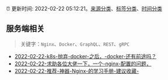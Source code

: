 :alarm_clock: 更新时间: 2022-02-22 05:12:21。[来源分类](../README.md)、[标签分类](../TAGS.md)、[时间分类](../TIMELINE.md)

## 服务端相关


> 关键字：`Nginx`、`Docker`、`GraphQL`、`REST`、`gRPC`



- [2022-02-22-k8s-抛弃-docker-之后，-docker-还有前途吗？](https://www.v2ex.com/t/835619) 
- [2022-02-22-求助各位大佬一下，一个-nginx-配置的问题，](https://www.v2ex.com/t/835608) 
- [2022-02-22-推荐-神器-Nginx-的学习手册-建议收藏-](https://toutiao.io/k/6f1qaso) 